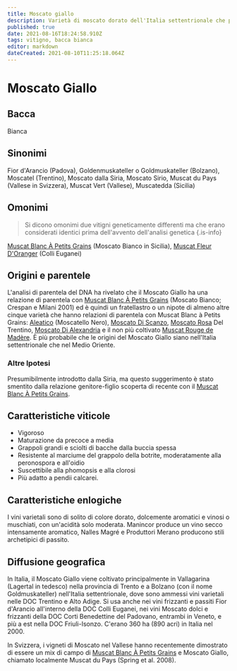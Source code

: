 ```yaml
---
title: Moscato giallo
description: Varietà di moscato dorato dell'Italia settentrionale che produce principalmente vini in stile passito.
published: true
date: 2021-08-16T18:24:58.910Z
tags: vitigno, bacca bianca
editor: markdown
dateCreated: 2021-08-10T11:25:18.064Z
---
```


# Moscato Giallo

## Bacca
Bianca

## Sinonimi
Fior d'Arancio (Padova), Goldenmuskateller o Goldmuskateller (Bolzano), Moscatel (Trentino), Moscato dalla Siria, Moscato Sirio, Muscat du Pays (Vallese in Svizzera), Muscat Vert (Vallese), Muscatedda (Sicilia)

## Omonimi
> Si dicono omonimi due vitigni geneticamente differenti ma che erano considerati identici prima dell'avvento dell'analisi genetica
{.is-info}

[Muscat Blanc À Petits Grains](/vitigni/bacca-bianca/muscat-blanc-a-petit-grains) (Moscato Bianco in Sicilia), [Muscat Fleur D'Oranger](/vitigni/bacca-bianca/muscat-fleur-d-oranger) (Colli Euganei)

## Origini e parentele
L'analisi di parentela del DNA ha rivelato che il Moscato Giallo ha una relazione di parentela con [Muscat Blanc À Petits Grains](/vitigni/bacca-bianca/muscat-blanc-a-petit-grains) (Moscato Bianco; Crespan e Milani 2001) ed è quindi un fratellastro o un nipote di almeno altre cinque varietà che hanno relazioni di parentela con Muscat Blanc à Petits Grains: [Aleatico](/vitigni/bacca-nera/aleatico) (Moscatello Nero), [Moscato Di Scanzo](/vitigni/bacca-bianca/moscato-di-scanzo), [Moscato Rosa](/vitigni/bacca-bianca/moscato-rosa) Del Trentino, [Moscato Di Alexandria](/vitigni/bacca-bianca/moscato-di-alessandria) e il non più coltivato [Muscat Rouge de Madère](/vitigni/bacca-nera/muscat-rouge-de-madere). È più probabile che le origini del Moscato Giallo siano nell'Italia settentrionale che nel Medio Oriente.

### Altre Ipotesi

Presumibilmente introdotto dalla Siria, ma questo suggerimento è stato smentito dalla relazione genitore-figlio scoperta di recente con il [Muscat Blanc À Petits Grains](/vitigni/bacca-bianca/muscat-blanc-a-petit-grains).

## Caratteristiche viticole

- Vigoroso 
- Maturazione da precoce a media 
- Grappoli grandi e sciolti di bacche dalla buccia spessa 
- Resistente al marciume del grappolo della botrite, moderatamente alla peronospora e all'oidio 
- Suscettibile alla phomopsis e alla clorosi 
- Più adatto a pendii calcarei.

## Caratteristiche enlogiche

I vini varietali sono di solito di colore dorato, dolcemente aromatici e vinosi o muschiati, con un'acidità solo moderata. Manincor produce un vino secco intensamente aromatico, Nalles Magré e Produttori Merano producono stili archetipici di passito.


## Diffusione geografica


In Italia, il Moscato Giallo viene coltivato principalmente in Vallagarina (Lagertal in tedesco) nella provincia di Trento e a Bolzano (con il nome Goldmuskateller) nell'Italia settentrionale, dove sono ammessi vini varietali nelle DOC Trentino e Alto Adige. Si usa anche nei vini frizzanti e passiti Fior d'Arancio all'interno della DOC Colli Euganei, nei vini Moscato dolci e frizzanti della DOC Corti Benedettine del Padovano, entrambi in Veneto, e più a est nella DOC Friuli-Isonzo. C'erano 360 ha (890 acri) in Italia nel 2000.

In Svizzera, i vigneti di Moscato nel Vallese hanno recentemente dimostrato di essere un mix di campo di [Muscat Blanc À Petits Grains](/vitigni/bacca-bianca/muscat-blanc-a-petit-grains) e Moscato Giallo, chiamato localmente Muscat du Pays (Spring et al. 2008).